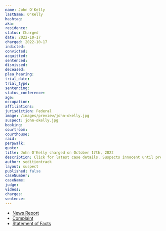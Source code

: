 ```yaml
---
name: John O'Kelly
lastName: O'Kelly
hashtag:
aka:
residence:
status: Charged
date: 2022-10-17
charged: 2022-10-17
indicted:
convicted:
acquitted:
sentenced:
dismissed:
deceased:
plea_hearing:
trial_date:
trial_type:
sentencing:
status_conference:
age:
occupation:
affiliations:
jurisdiction: Federal
image: /images/preview/john-okelly.jpg
suspect: john-okelly.jpg
booking:
courtroom:
courthouse:
raid:
perpwalk:
quote:
title: John O'Kelly charged on October 17th, 2022
description: Click for latest case details. Suspects innocent until proven guilty.
author: seditiontrack
layout: suspect
published: false
caseNumber: 
caseName:
judge:
videos:
charges:
sentence:
---
```

- [News Report]()
- [Complaint](https://www.justice.gov/usao-dc/case-multi-defendant/file/1545941/download)
- [Statement of Facts](https://www.justice.gov/usao-dc/case-multi-defendant/file/1545946/download)
